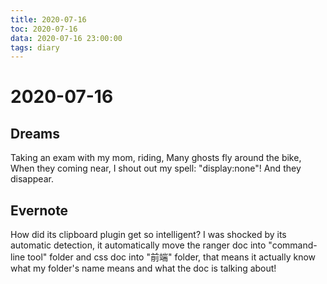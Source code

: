 ```yaml
---
title: 2020-07-16
toc: 2020-07-16
data: 2020-07-16 23:00:00
tags: diary
---
```



# 2020-07-16

## Dreams

Taking an exam with my mom, riding, Many ghosts fly around the bike, When they coming near, I shout out my spell: "display:none"! And they disappear.

## Evernote

How did its clipboard plugin get so intelligent? I was shocked by its automatic detection, it automatically move the ranger doc
into "command-line tool" folder and css doc into "前端" folder, that means it actually know what my folder's name means and what the doc is talking about! 






